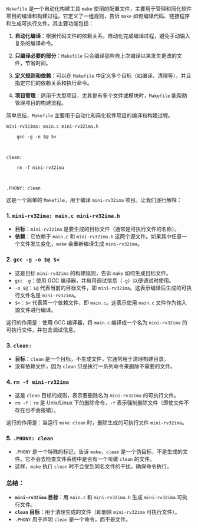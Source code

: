 `Makefile` 是一个自动化构建工具 `make` 使用的配置文件，主要用于管理和简化软件项目的编译和构建过程。它定义了一组规则，告诉 `make` 如何编译代码、链接程序和生成可执行文件。其主要功能包括：

1. **自动化编译**：根据代码文件的依赖关系，自动化完成编译过程，避免手动输入复杂的编译命令。
   
2. **只编译必要的部分**：`Makefile` 只会编译那些自上次编译以来发生更改的文件，节省时间。
   
3. **定义规则和依赖**：可以在 `Makefile` 中定义多个目标（如编译、清理等），并且指定它们的依赖关系和执行命令。

4. **项目管理**：适用于大型项目，尤其是有多个文件或模块时，`Makefile` 能帮助管理项目的构建流程。

简单总结，`Makefile` 主要用于自动化和简化软件项目的编译和构建过程。

```
mini-rv32ima: main.c mini-rv32ima.h

    gcc -g -o $@ $<

  

clean:

    rm -f mini-rv32ima

  

.PHONY: clean
```
这是一个简单的 `Makefile`，用于编译 `mini-rv32ima` 项目。让我们逐行解释：

### 1. `mini-rv32ima: main.c mini-rv32ima.h`
- **目标**：`mini-rv32ima` 是要生成的目标文件（通常是可执行文件的名称）。
- **依赖**：它依赖于 `main.c` 和 `mini-rv32ima.h` 这两个源文件。如果其中任意一个文件发生变化，`make` 会重新编译生成 `mini-rv32ima`。

### 2. `gcc -g -o $@ $<`
- 这是目标 `mini-rv32ima` 的构建规则，告诉 `make` 如何生成目标文件。
- `gcc -g`：使用 GCC 编译器，并启用调试信息（`-g`）以便调试时使用。
- `-o $@`：`$@` 代表当前的目标文件，即 `mini-rv32ima`。这表示编译后生成的可执行文件名是 `mini-rv32ima`。
- `$<`：`$<` 代表第一个依赖文件，即 `main.c`。这表示使用 `main.c` 文件作为输入源文件进行编译。

这行的作用是：使用 GCC 编译器，将 `main.c` 编译成一个名为 `mini-rv32ima` 的可执行文件，并包含调试信息。

### 3. `clean:`
- **目标**：`clean` 是一个目标，不生成文件，它通常用于清理构建目录。
- 没有依赖文件，因为 `clean` 只是执行一系列命令来删除不需要的文件。

### 4. `rm -f mini-rv32ima`
- 这是 `clean` 目标的规则，表示要删除名为 `mini-rv32ima` 的可执行文件。
- `rm -f`：`rm` 是 Unix/Linux 下的删除命令，`-f` 表示强制删除文件（即使文件不存在也不会报错）。

这行的作用是：当运行 `make clean` 时，删除生成的可执行文件 `mini-rv32ima`。

### 5. `.PHONY: clean`
- `.PHONY` 是一个特殊的标记，告诉 `make`，`clean` 是一个伪目标，不是生成的文件。它不会去检查文件系统中是否有一个叫做 `clean` 的文件。
- 这样，`make` 执行 `clean` 时不会受到同名文件的干扰，确保命令执行。

### 总结：
- **`mini-rv32ima` 目标**：用 `main.c` 和 `mini-rv32ima.h` 生成 `mini-rv32ima` 可执行文件。
- **`clean` 目标**：用于清理生成的文件（即删除 `mini-rv32ima` 可执行文件）。
- `.PHONY` 用于声明 `clean` 是一个命令，而不是文件。
